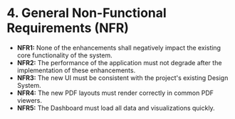# **4. General Non-Functional Requirements (NFR)**
* **NFR1:** None of the enhancements shall negatively impact the existing core functionality of the system.
* **NFR2:** The performance of the application must not degrade after the implementation of these enhancements.
* **NFR3:** The new UI must be consistent with the project's existing Design System.
* **NFR4:** The new PDF layouts must render correctly in common PDF viewers.
* **NFR5:** The Dashboard must load all data and visualizations quickly.
